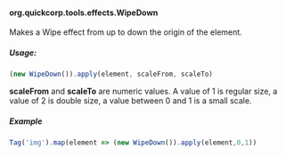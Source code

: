 #### org.quickcorp.tools.effects.WipeDown

Makes a Wipe effect from up to down the origin of the element.

##### Usage:
```javascript
(new WipeDown()).apply(element, scaleFrom, scaleTo)
```

**scaleFrom** and **scaleTo** are numeric values.
A value of 1 is regular size, a value of 2 is double size, a value between 0 and 1 is a small scale.

##### Example

```javascript
Tag('img').map(element => (new WipeDown()).apply(element,0,1))
```

